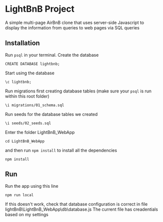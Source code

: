 # LightBnB Project

A simple multi-page AirBnB clone that uses server-side Javascript to display the information from queries to web pages via SQL queries

## Installation
Run `psql` in your terminal.
Create the database
```
CREATE DATABASE lightbnb;
```
Start using the database
```
\c lightbnb;
```
Run migrations first creating database tables (make sure your `psql` is run within this root folder)
```
\i migrations/01_schema.sql
```
Run seeds for the database tables we created
```
\i seeds/02_seeds.sql
```

Enter the folder LightBnB_WebApp
```
cd LightBnB_WebApp
```
and then run `npm install` to install all the dependencies 
```
npm install
```

## Run
Run the app using this line
```
npm run local
```
If this doesn't work, check that database configuration is correct in file lightBnB\LightBnB_WebApp\db\database.js
The current file has creadentials based on my settings